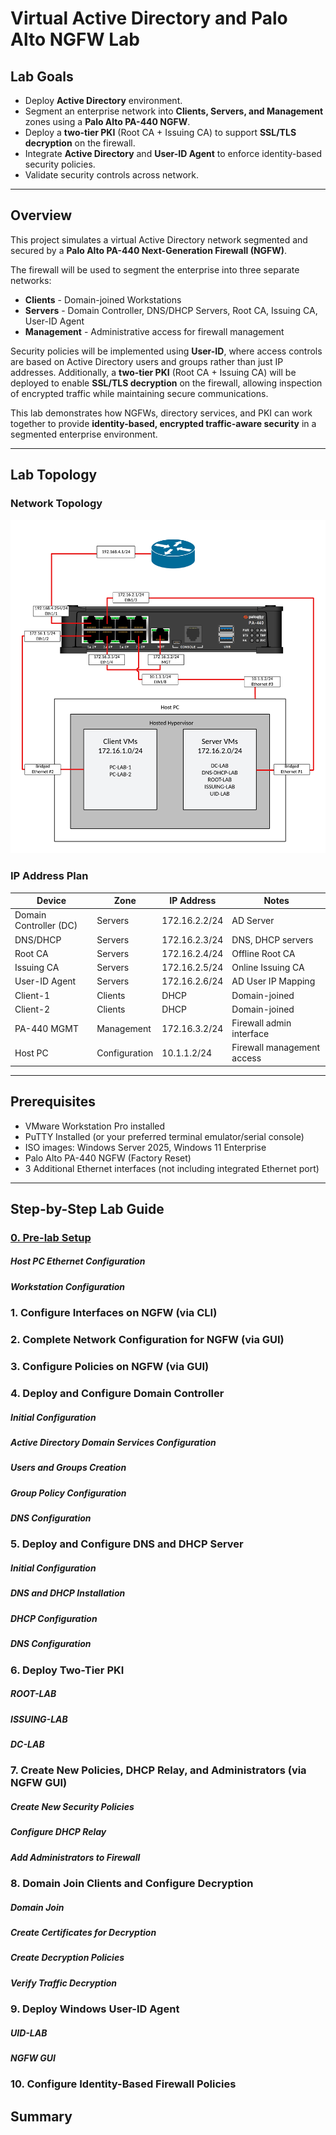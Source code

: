 # Virtual Active Directory and Palo Alto NGFW Lab

## Lab Goals
- Deploy **Active Directory** environment.
- Segment an enterprise network into **Clients, Servers, and Management** zones using a **Palo Alto PA-440 NGFW**.
- Deploy a **two-tier PKI** (Root CA + Issuing CA) to support **SSL/TLS decryption** on the firewall.
- Integrate **Active Directory** and **User-ID Agent** to enforce identity-based security policies.
- Validate security controls across network.
---
## Overview
This project simulates a virtual Active Directory network segmented and secured by a **Palo Alto PA-440 Next-Generation Firewall (NGFW)**.

The firewall will be used to segment the enterprise into three separate networks:
- **Clients** - Domain-joined Workstations
- **Servers** - Domain Controller, DNS/DHCP Servers, Root CA, Issuing CA, User-ID Agent
- **Management** - Administrative access for firewall management

Security policies will be implemented using **User-ID**, where access controls are based on Active Directory users and groups rather than just IP addresses. Additionally, a **two-tier PKI** (Root CA + Issuing CA) will be deployed to enable **SSL/TLS decryption** on the firewall, allowing inspection of encrypted traffic while maintaining secure communications.

This lab demonstrates how NGFWs, directory services, and PKI can work together to provide **identity-based, encrypted traffic-aware security** in a segmented enterprise environment.

---
## Lab Topology

### Network Topology
![](screenshots/adpalab-98.png)
### IP Address Plan
| Device                 | Zone          | IP Address    | Notes                      |
| ---------------------- | ------------- | ------------- | -------------------------- |
| Domain Controller (DC) | Servers       | 172.16.2.2/24 | AD Server                  |
| DNS/DHCP               | Servers       | 172.16.2.3/24 | DNS, DHCP servers          |
| Root CA                | Servers       | 172.16.2.4/24 | Offline Root CA            |
| Issuing CA             | Servers       | 172.16.2.5/24 | Online Issuing CA          |
| User-ID Agent          | Servers       | 172.16.2.6/24 | AD User IP Mapping         |
| Client-1               | Clients       | DHCP          | Domain-joined              |
| Client-2               | Clients       | DHCP          | Domain-joined              |
| PA-440 MGMT            | Management    | 172.16.3.2/24 | Firewall admin interface   |
| Host PC                | Configuration | 10.1.1.2/24   | Firewall management access |

---
## Prerequisites
- VMware Workstation Pro installed
- PuTTY Installed (or your preferred terminal emulator/serial console)
- ISO images: Windows Server 2025, Windows 11 Enterprise  
- Palo Alto PA-440 NGFW (Factory Reset)
- 3 Additional Ethernet interfaces (not including integrated Ethernet port)
---
## Step-by-Step Lab Guide
### [0. Pre-lab Setup](project-files/pre-lab-setup.md)
##### Host PC Ethernet Configuration
##### Workstation Configuration
### 1. Configure Interfaces on NGFW (via CLI)
### 2. Complete Network Configuration for NGFW (via GUI)
### 3. Configure Policies on NGFW (via GUI)
### 4. Deploy and Configure Domain Controller
##### Initial Configuration
##### Active Directory Domain Services Configuration
##### Users and Groups Creation
##### Group Policy Configuration
##### DNS Configuration
### 5. Deploy and Configure DNS and DHCP Server
##### Initial Configuration
##### DNS and DHCP Installation
##### DHCP Configuration
##### DNS Configuration
### 6. Deploy Two-Tier PKI
##### ROOT-LAB
##### ISSUING-LAB
##### DC-LAB
### 7. Create New Policies, DHCP Relay, and Administrators (via NGFW GUI)
##### Create New Security Policies
##### Configure DHCP Relay
##### Add Administrators to Firewall
### 8. Domain Join Clients and Configure Decryption
##### Domain Join
##### Create Certificates for Decryption
##### Create Decryption Policies
##### Verify Traffic Decryption
### 9. Deploy Windows User-ID Agent
##### UID-LAB
##### NGFW GUI
### 10. Configure Identity-Based Firewall Policies
## Summary
